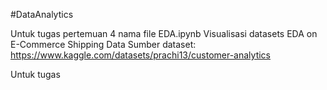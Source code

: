 #DataAnalytics

Untuk tugas pertemuan 4 nama file EDA.ipynb
Visualisasi datasets EDA on E-Commerce Shipping Data
Sumber dataset: https://www.kaggle.com/datasets/prachi13/customer-analytics

Untuk tugas 
